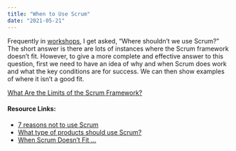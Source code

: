 ```yaml
---
title: "When to Use Scrum"
date: "2021-05-21"
---
```


Frequently in [workshops](/certified-scrum-agile-training), I get asked, “Where shouldn’t we use Scrum?” The short answer is there are lots of instances where the Scrum framework doesn’t fit. However, to give a more complete and effective answer to this question, first we need to have an idea of why and when Scrum does work and what the key conditions are for success. We can then show examples of where it isn’t a good fit.

[What Are the Limits of the Scrum Framework?](/blog/what-are-the-limits-of-the-scrum-framework.html) 

#### Resource Links:

- [7 reasons not to use Scrum](https://medium.com/serious-scrum/7-reasons-not-to-use-scrum-480530e3e00a)
- [What type of products should use Scrum?](https://www.linkedin.com/pulse/what-type-products-should-use-scrum-geoff-watts)
- [When Scrum Doesn’t Fit …](https://medium.com/the-liberators/when-scrum-doesnt-fit-d90357a3356c)
